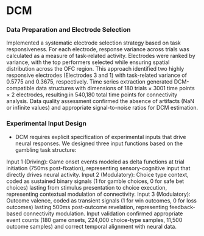 # DCM

### Data Preparation and Electrode Selection

  Implemented a systematic electrode selection strategy based on task responsiveness. For each electrode, response variance across trials was calculated as a measure of task-related activity. Electrodes were ranked by variance, with the top performers selected while ensuring spatial distribution across the OFC region. This approach identified two highly responsive electrodes (Electrodes 3 and 1) with task-related variance of 0.5775 and 0.3675, respectively. Time series extraction generated DCM-compatible data structures with dimensions of 180 trials × 3001 time points × 2 electrodes, resulting in 540,180 total time points for connectivity analysis. Data quality assessment confirmed the absence of artifacts (NaN or infinite values) and appropriate signal-to-noise ratios for DCM estimation.

### Experimental Input Design

- DCM requires explicit specification of experimental inputs that drive neural responses. We designed three input functions based on the gambling task structure:
  
Input 1 (Driving): Game onset events modeled as delta functions at trial initiation (750ms post-fixation), representing sensory-cognitive input that directly drives neural activity.
Input 2 (Modulatory): Choice type context, coded as sustained binary signals (1 for gamble choices, 0 for safe bet choices) lasting from stimulus presentation to choice execution, representing contextual modulation of connectivity.
Input 3 (Modulatory): Outcome valence, coded as transient signals (1 for win outcomes, 0 for loss outcomes) lasting 500ms post-outcome revelation, representing feedback-based connectivity modulation.
Input validation confirmed appropriate event counts (180 game onsets, 224,000 choice-type samples, 11,500 outcome samples) and correct temporal alignment with neural data.
